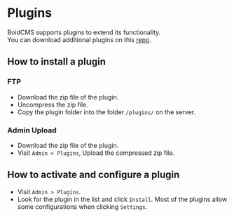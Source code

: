 # Plugins
BoidCMS supports plugins to extend its functionality.     
You can download additional plugins on this [repo](https://github.com/BoidCMS/plugins).

## How to install a plugin

### FTP
- Download the zip file of the plugin.
- Uncompress the zip file.
- Copy the plugin folder into the folder `/plugins/` on the server.

### Admin Upload
- Download the zip file of the plugin.
- Visit `Admin > Plugins`, Upload the compressed zip file.

## How to activate and configure a plugin
- Visit `Admin > Plugins`.
- Look for the plugin in the list and click `Install`.
Most of the plugins allow some configurations when clicking `Settings`.
